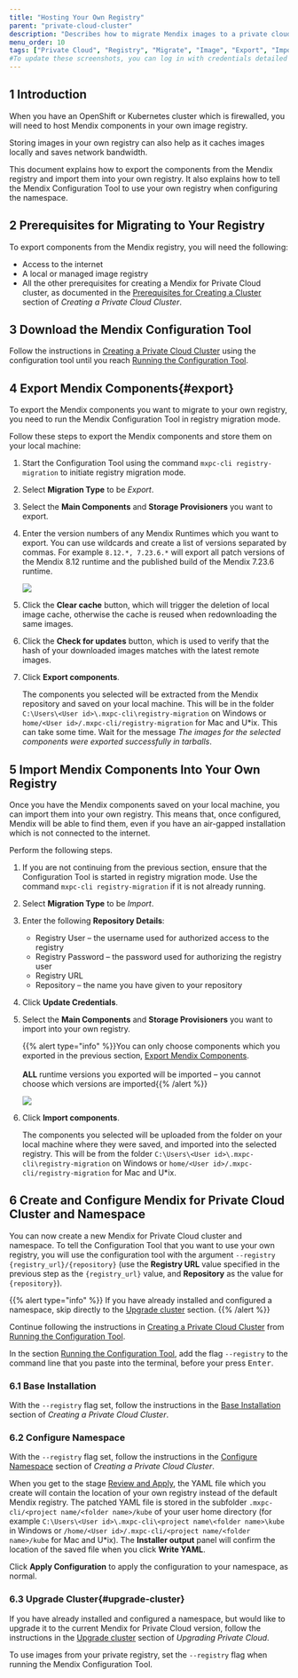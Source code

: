 ```yaml
---
title: "Hosting Your Own Registry"
parent: "private-cloud-cluster"
description: "Describes how to migrate Mendix images to a private cloud registry"
menu_order: 10
tags: ["Private Cloud", "Registry", "Migrate", "Image", "Export", "Import"]
#To update these screenshots, you can log in with credentials detailed in How to Update Screenshots Using Team Apps.
---
```


## 1 Introduction

When you have an OpenShift or Kubernetes cluster which is firewalled, you will need to host Mendix components in your own image registry.

Storing images in your own registry can also help as it caches images locally and saves network bandwidth.

This document explains how to export the components from the Mendix registry and import them into your own registry. It also explains how to tell the Mendix Configuration Tool to use your own registry when configuring the namespace.

## 2 Prerequisites for Migrating to Your Registry

To export components from the Mendix registry, you will need the following:

* Access to the internet
* A local or managed image registry
* All the other prerequisites for creating a Mendix for Private Cloud cluster, as documented in the [Prerequisites for Creating a Cluster](private-cloud-cluster#prerequisites) section of *Creating a Private Cloud Cluster*.

## 3 Download the Mendix Configuration Tool

Follow the instructions in [Creating a Private Cloud Cluster](private-cloud-cluster) using the configuration tool until you reach [Running the Configuration Tool](private-cloud-cluster#running-the-tool).

## 4 Export Mendix Components{#export}

To export the Mendix components you want to migrate to your own registry, you need to run the Mendix Configuration Tool in registry migration mode.

Follow these steps to export the Mendix components and store them on your local machine:

1. Start the Configuration Tool using the command `mxpc-cli registry-migration` to initiate registry migration mode.

2. Select **Migration Type** to be *Export*.

3. Select the **Main Components** and **Storage Provisioners** you want to export.

4. Enter the version numbers of any Mendix Runtimes which you want to export. You can use wildcards and create a list of versions separated by commas. For example `8.12.*, 7.23.6.*` will export all patch versions of the Mendix 8.12 runtime and the published build of the Mendix 7.23.6 runtime.

    ![](attachments/private-cloud-migrating/export.png)

5. Click the **Clear cache** button, which will trigger the deletion of local image cache, otherwise the cache is reused when redownloading the same images.   

6. Click the **Check for updates** button, which is used to verify that the hash of your downloaded images matches with the latest remote images.  

7. Click **Export components**.

    The components you selected will be extracted from the Mendix repository and saved on your local machine. This will be in the folder `C:\Users\<User id>\.mxpc-cli\registry-migration` on Windows or `home/<User id>/.mxpc-cli/registry-migration` for Mac and U*ix. This can take some time. Wait for the message *The images for the selected components were exported successfully in tarballs*.

## 5 Import Mendix Components Into Your Own Registry

Once you have the Mendix components saved on your local machine, you can import them into your own registry. This means that, once configured, Mendix will be able to find them, even if you have an air-gapped installation which is not connected to the internet.

Perform the following steps.

1. If you are not continuing from the previous section, ensure that the Configuration Tool is started in registry migration mode. Use the command `mxpc-cli registry-migration` if it is not already running.

2. Select **Migration Type** to be *Import*.

3. Enter the following **Repository Details**:

    * Registry User – the username used for authorized access to the registry
    * Registry Password – the password used for authorizing the registry user
    * Registry URL
    * Repository – the name you have given to your repository

4. Click **Update Credentials**. 

5. Select the **Main Components** and **Storage Provisioners** you want to import into your own registry.

    {{% alert type="info" %}}You can only choose components which you exported in the previous section, [Export Mendix Components](#export).<br/><br/>
    **ALL** runtime versions you exported will be imported – you cannot choose which versions are imported{{% /alert %}}

    ![](attachments/private-cloud-migrating/import.png)

6. Click **Import components**.

    The components you selected will be uploaded from the folder on your local machine where they were saved, and imported into the selected registry. This will be from the folder `C:\Users\<User id>\.mxpc-cli\registry-migration` on Windows or `home/<User id>/.mxpc-cli/registry-migration` for Mac and U*ix.

## 6 Create and Configure Mendix for Private Cloud Cluster and Namespace

You can now create a new Mendix for Private Cloud cluster and namespace. To tell the Configuration Tool that you want to use your own registry, you will use the configuration tool with the argument `--registry {registry_url}/{repository}` (use the **Registry URL** value specified in the previous step as the `{registry_url}` value, and **Repository** as the value for `{repository}`).

{{% alert type="info" %}}
If you have already installed and configured a namespace, skip directly to the [Upgrade cluster](#upgrade-cluster) section.
{{% /alert %}}

Continue following the instructions in [Creating a Private Cloud Cluster](private-cloud-cluster) from [Running the Configuration Tool](private-cloud-cluster#running-the-tool).

In the section [Running the Configuration Tool](private-cloud-cluster#running-the-tool), add the flag `--registry` to the command line that you paste into the terminal, before your press <kbd>Enter</kbd>.

### 6.1 Base Installation

With the `--registry` flag set, follow the instructions in the [Base Installation](private-cloud-cluster#base-installation) section of *Creating a Private Cloud Cluster*.

### 6.2 Configure Namespace

With the `--registry` flag set, follow the instructions in the [Configure Namespace](private-cloud-cluster#configure-namespace) section of *Creating a Private Cloud Cluster*.

When you get to the stage [Review and Apply](private-cloud-cluster#review-apply), the YAML file which you create will contain the location of your own registry instead of the default Mendix registry. The patched YAML file is stored in the subfolder `.mxpc-cli/<project name/<folder name>/kube` of your user home directory (for example `C:\Users\<User id>\.mxpc-cli\<project name\<folder name>\kube` in Windows or `/home/<User id>/.mxpc-cli/<project name/<folder name>/kube` for Mac and U*ix). The **Installer output** panel will confirm the location of the saved file when you click **Write YAML**.

Click **Apply Configuration** to apply the configuration to your namespace, as normal.

### 6.3 Upgrade Cluster{#upgrade-cluster}

If you have already installed and configured a namespace, but would like to upgrade it to the current Mendix for Private Cloud version, 
follow the instructions in the [Upgrade cluster](private-cloud-upgrade-guide#upgrade-cluster) section of *Upgrading Private Cloud*.

To use images from your private registry, set the `--registry` flag when running the Mendix Configuration Tool.
